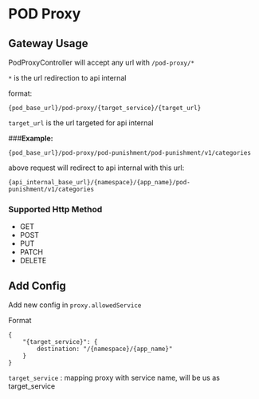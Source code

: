 # POD Proxy

## Gateway Usage
PodProxyController will accept any url with `/pod-proxy/*`

`*` is the url redirection to api internal

format:
```
{pod_base_url}/pod-proxy/{target_service}/{target_url}
```

`target_url` is the url targeted for api internal

###**Example:**

```
{pod_base_url}/pod-proxy/pod-punishment/pod-punishment/v1/categories
```

above request will redirect to api internal with this url:

```
{api_internal_base_url}/{namespace}/{app_name}/pod-punishment/v1/categories
```

### Supported Http Method

- GET
- POST
- PUT
- PATCH
- DELETE

## Add Config
Add new config in `proxy.allowedService`

Format
```
{
    "{target_service}": {
        destination: "/{namespace}/{app_name}"
    }
}
```

`target_service` : mapping proxy with service name, will be us as target_service
